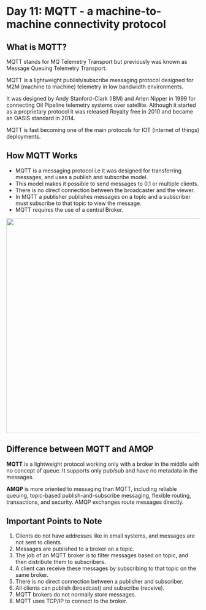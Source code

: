 # Day 11:  MQTT - a machine-to-machine connectivity protocol

## What is MQTT?

MQTT stands for MQ Telemetry Transport but previously was known as Message Queuing Telemetry Transport.

MQTT is a lightweight publish/subscribe messaging protocol designed for M2M (machine to machine) telemetry in low bandwidth environments.

It was designed by Andy Stanford-Clark (IBM) and Arlen Nipper in 1999 for connecting Oil Pipeline telemetry systems over satellite. Although it started as a proprietary protocol it was released Royalty free in 2010 and became an OASIS standard in 2014.

MQTT is fast becoming one of the main protocols for IOT (internet of things) deployments.

## How MQTT Works

 - MQTT is a messaging protocol i.e it was designed for transferring messages, and uses a publish and subscribe model.
 - This model makes it possible to send messages to 0,1 or multiple clients.
 - There is no direct connection between the broadcaster and the viewer.
 - In MQTT a publisher publishes messages on a topic and a subscriber must subscribe to that topic to view the message.
 - MQTT requires the use of a central Broker.
 
 <img width="560" src="http://www.steves-internet-guide.com/wp-content/uploads/MQTT-Publish-Subscribe-Model.jpg" />
 
 ## Difference between MQTT and AMQP
 
 **MQTT** is a lightweight protocol working only with a broker in the middle with no concept of queue. It supports only pub/sub and have no metadata in the messages.
 
 **AMQP** is more oriented to messaging than MQTT, including reliable queuing, topic-based publish-and-subscribe messaging, flexible routing, transactions, and security. AMQP exchanges route messages directly.
 
 ## Important Points to Note
 
 1. Clients do not have addresses like in email systems, and messages are not sent to clients.
 2. Messages are published to a broker on a topic.
 3. The job of an MQTT broker is to filter messages based on topic, and then distribute them to subscribers.
 4. A client can receive these messages by subscribing to that topic on the same broker.
 5. There is no direct connection between a publisher and subscriber.
 6. All clients can publish (broadcast) and subscribe (receive).
 7. MQTT brokers do not normally store messages.
 8. MQTT uses TCP/IP to connect to the broker.